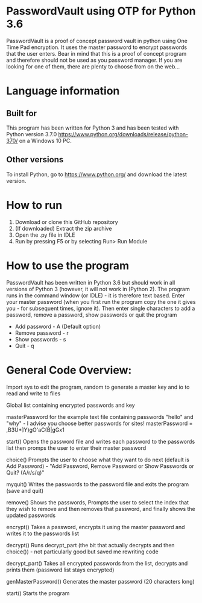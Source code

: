 # PasswordVault using OTP for Python 3.6 
PasswordVault is a proof of concept password vault in python using One Time Pad encryption. It uses the master password to encrypt passwords that the user enters. Bear in mind that this is a proof of concept program and therefore should not be used as you password manager. If you are looking for one of them, there are plenty to choose from on the web...

# Language information 
## Built for
This program has been written for Python 3 and has been tested with 
Python version 3.7.0 https://www.python.org/downloads/release/python-370/ 
on a Windows 10 PC. 
## Other versions
To install Python, go to https://www.python.org/ and download the latest version. 
# How to run
1. Download or clone this GitHub repository 
2. (If downloaded) Extract the zip archive
3. Open the .py file in IDLE
4. Run by pressing F5 or by selecting Run> Run Module


# How to use the program
PasswordVault has been written in Python 3.6 but should work in all versions of Python 3 (however, it will not work in (Python 2). The program runs in the command window (or IDLE) - it is therefore text based. Enter your master password (when you first run the program copy the one it gives you - for subsequent times, ignore it). Then enter single characters to add a password, remove a password, show passwords or quit the program 

*   Add password - A (Default option)
*   Remove password - r
*   Show passwords - s
*   Quit        -    q


# General Code Overview:
Import sys to exit the program, random to generate a master key and io to read and write to files

Global list containing encrypted passwords and key 

masterPassword for the example text file containing passwords "hello" and "why" - I advise you choose better passwords for sites!
masterPassword = ,B3U*]Y)gO'aC(B|gGx1

start() Opens the password file and writes each password to the passwords list then promps the user to enter their master password 

choice() Prompts the user to choose what they want to do next (default is Add Password) - "Add Password, Remove Password or Show Passwords or Quit? (A/r/s/q)"

myquit() Writes the passwords to the password file and exits the program (save and quit)

remove() Shows the passwords, Prompts the user to select the index that they wish to remove and then removes that password, and finally shows the updated passwords

encrypt() Takes a password, encrypts it using the master password and writes it to the passwords list 

decrypt() Runs decrypt_part (the bit that actually decrypts and then choice()) - not particularly good but saved me rewriting code 

decrypt_part() Takes all encrypted passwords from the list, decrypts and prints them (password list stays encrypted)
    
genMasterPassword() Generates the master password (20 characters long)

start() Starts the program 



